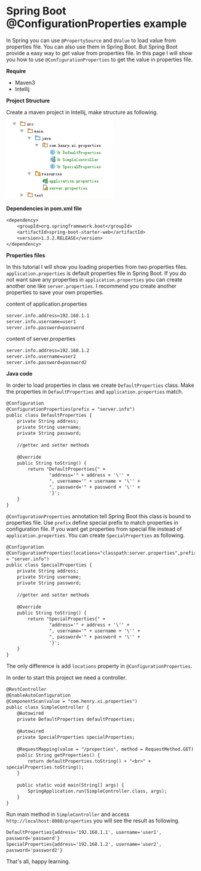 # Spring Boot @ConfigurationProperties example

In Spring you can use ``@PropertySource`` and ``@Value`` to load value from properties file.
You can also use them in Spring Boot. But Spring Boot provide a easy way to get value from
properties file. In this page I will show you how to use ``@ConfigurationProperties`` to get
the value in properties file.

**Require**

* Maven3
* Intellij

**Project Structure**

Create a maven project in Intellij, make structure as following.

![Project Structure](https://github.com/HenryXi/spring-boot/blob/develop/properties/properties.png)


**Dependencies in pom.xml file**

```
<dependency>
    <groupId>org.springframework.boot</groupId>
    <artifactId>spring-boot-starter-web</artifactId>
    <version>1.3.2.RELEASE</version>
</dependency>
```

**Properties files**

In this tutorial I will show you loading properties from two properties files.
``application.properties`` is default properties file in Spring Boot. If you do
not want save any properties in ``application.properties`` you can create another one
like ``server.properties``. I recommend you create another properties to save your
own properties.

content of application.properties
```
server.info.address=192.168.1.1
server.info.username=user1
server.info.password=password
```
content of server.properties
```
server.info.address=192.168.1.2
server.info.username=user2
server.info.password=password2
```

**Java code**

In order to load properties in class we create ``DefaultProperties`` class. Make
the properties in ``DefaultProperties`` and ``application.properties`` match.
```
@Configuration
@ConfigurationProperties(prefix = "server.info")
public class DefaultProperties {
    private String address;
    private String username;
    private String password;

    //getter and setter methods

    @Override
    public String toString() {
        return "DefaultProperties{" +
                "address='" + address + '\'' +
                ", username='" + username + '\'' +
                ", password='" + password + '\'' +
                '}';
    }
}
```
``@ConfigurationProperties`` annotation tell Spring Boot this class is bound to
properties file. Use ``prefix`` define special prefix to match properties in configuration
file. If you want get properties from special file instead of ``application.properties``.
You can create ``SpecialProperties`` as following.
```
@Configuration
@ConfigurationProperties(locations="classpath:server.properties",prefix = "server.info")
public class SpecialProperties {
    private String address;
    private String username;
    private String password;

    //getter and setter methods

    @Override
    public String toString() {
        return "SpecialProperties{" +
                "address='" + address + '\'' +
                ", username='" + username + '\'' +
                ", password='" + password + '\'' +
                '}';
    }
}
```
The only difference is add ``locations`` property in ``@ConfigurationProperties``.

In order to start this project we need a controller.
```
@RestController
@EnableAutoConfiguration
@ComponentScan(value = "com.henry.xi.properties")
public class SimpleController {
    @Autowired
    private DefaultProperties defaultProperties;

    @Autowired
    private SpecialProperties specialProperties;

    @RequestMapping(value = "/properties", method = RequestMethod.GET)
    public String getProperties() {
        return defaultProperties.toString() + "<br>" + specialProperties.toString();
    }

    public static void main(String[] args) {
        SpringApplication.run(SimpleController.class, args);
    }
}
```
Run main method in ``SimpleController`` and access ``http://localhost:8080/properties``
you will see the result as following.
```
DefaultProperties{address='192.168.1.1', username='user1', password='password'}
SpecialProperties{address='192.168.1.2', username='user2', password='password2'}
```
That's all, happy learning.